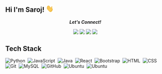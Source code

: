 <h2>Hi I'm Saroj! <img src="https://raw.githubusercontent.com/ABSphreak/ABSphreak/master/gifs/Hi.gif" width="24"/></h2>

<p align='center'>
  <i><b>Let's Connect!</b></i>
</p>

<p align="center">
<a href="https://linkedin.com/in/saroj-wasti"><img src="https://img.shields.io/badge/-LinkedIn-black?style=for-the-badge&logo=Linkedin&logoColor=blue"/></a>
<a href="https://instagram.com/sarojwasti"><img src="https://img.shields.io/badge/-Instagram-black?style=for-the-badge&logo=Instagram&logoColor=#c634a0"/></a>
<a href="https://facebook.com/Saroz.wosti"><img src="https://img.shields.io/badge/-Facebook-black?style=for-the-badge&logo=Facebook&logoColor=blue"/></a>
<a href="https://twitter.com/Sarozwosti"><img src="https://img.shields.io/badge/-Twitter-black?style=for-the-badge&logo=X&logoColor=white"/></a>
</p>

## Tech Stack

![Python](https://img.shields.io/badge/-Python-05122A?style=for-the-badge&logo=python)&nbsp;
![JavaScript](https://img.shields.io/badge/-JavaScript-05122A?style=for-the-badge&logo=javascript)&nbsp;
![Java](https://img.shields.io/badge/-Java-05122A?style=for-the-badge&logo=java&logoColor=FFA518)&nbsp;
![React](https://img.shields.io/badge/-React-05122A?style=for-the-badge&logo=react)&nbsp;
![Bootstrap](https://img.shields.io/badge/-Bootstrap-05122A?style=for-the-badge&logo=bootstrap&logoColor=563D7C)&nbsp;
![HTML](https://img.shields.io/badge/-HTML-05122A?style=for-the-badge&logo=HTML5)&nbsp;
![CSS](https://img.shields.io/badge/-CSS-05122A?style=for-the-badge&logo=CSS3&logoColor=1572B6)&nbsp;
![Git](https://img.shields.io/badge/-Git-05122A?style=for-the-badge&logo=git)&nbsp;
![MySQL](https://img.shields.io/badge/-MySQL-05122A?style=for-the-badge&logo=mysql)&nbsp;
![GitHub](https://img.shields.io/badge/-GitHub-05122A?style=for-the-badge&logo=github)&nbsp;
![Ubuntu](https://img.shields.io/badge/-Ubuntu-05122A?style=for-the-badge&logo=ubuntu)&nbsp;
![Ubuntu](https://img.shields.io/badge/-Firebase-05122A?style=for-the-badge&logo=firebase)&nbsp;

